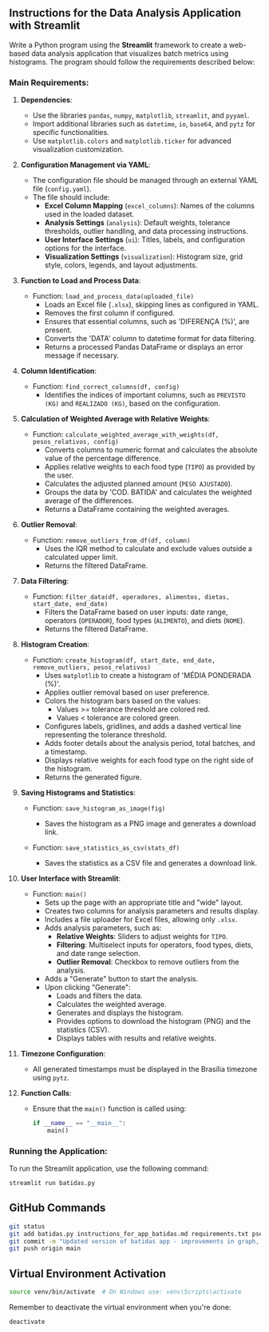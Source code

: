 ## Instructions for the Data Analysis Application with Streamlit

Write a Python program using the **Streamlit** framework to create a web-based data analysis application that visualizes batch metrics using histograms. The program should follow the requirements described below:

### **Main Requirements**:

1. **Dependencies**:
   - Use the libraries `pandas`, `numpy`, `matplotlib`, `streamlit`, and `pyyaml`.
   - Import additional libraries such as `datetime`, `io`, `base64`, and `pytz` for specific functionalities.
   - Use `matplotlib.colors` and `matplotlib.ticker` for advanced visualization customization.

2. **Configuration Management via YAML**:
   - The configuration file should be managed through an external YAML file (`config.yaml`).
   - The file should include:
     - **Excel Column Mapping** (`excel_columns`): Names of the columns used in the loaded dataset.
     - **Analysis Settings** (`analysis`): Default weights, tolerance thresholds, outlier handling, and data processing instructions.
     - **User Interface Settings** (`ui`): Titles, labels, and configuration options for the interface.
     - **Visualization Settings** (`visualization`): Histogram size, grid style, colors, legends, and layout adjustments.

3. **Function to Load and Process Data**:
   - Function: `load_and_process_data(uploaded_file)`
     - Loads an Excel file (`.xlsx`), skipping lines as configured in YAML.
     - Removes the first column if configured.
     - Ensures that essential columns, such as 'DIFERENÇA (%)', are present.
     - Converts the 'DATA' column to datetime format for data filtering.
     - Returns a processed Pandas DataFrame or displays an error message if necessary.

4. **Column Identification**:
   - Function: `find_correct_columns(df, config)`
     - Identifies the indices of important columns, such as `PREVISTO (KG)` and `REALIZADO (KG)`, based on the configuration.

5. **Calculation of Weighted Average with Relative Weights**:
   - Function: `calculate_weighted_average_with_weights(df, pesos_relativos, config)`
     - Converts columns to numeric format and calculates the absolute value of the percentage difference.
     - Applies relative weights to each food type (`TIPO`) as provided by the user.
     - Calculates the adjusted planned amount (`PESO AJUSTADO`).
     - Groups the data by 'COD. BATIDA' and calculates the weighted average of the differences.
     - Returns a DataFrame containing the weighted averages.

6. **Outlier Removal**:
   - Function: `remove_outliers_from_df(df, column)`
     - Uses the IQR method to calculate and exclude values outside a calculated upper limit.
     - Returns the filtered DataFrame.

7. **Data Filtering**:
   - Function: `filter_data(df, operadores, alimentos, dietas, start_date, end_date)`
     - Filters the DataFrame based on user inputs: date range, operators (`OPERADOR`), food types (`ALIMENTO`), and diets (`NOME`).
     - Returns the filtered DataFrame.

8. **Histogram Creation**:
   - Function: `create_histogram(df, start_date, end_date, remove_outliers, pesos_relativos)`
     - Uses `matplotlib` to create a histogram of 'MÉDIA PONDERADA (%)'.
     - Applies outlier removal based on user preference.
     - Colors the histogram bars based on the values:
       - Values >= tolerance threshold are colored red.
       - Values < tolerance are colored green.
     - Configures labels, gridlines, and adds a dashed vertical line representing the tolerance threshold.
     - Adds footer details about the analysis period, total batches, and a timestamp.
     - Displays relative weights for each food type on the right side of the histogram.
     - Returns the generated figure.

9. **Saving Histograms and Statistics**:
   - Function: `save_histogram_as_image(fig)`
     - Saves the histogram as a PNG image and generates a download link.

   - Function: `save_statistics_as_csv(stats_df)`
     - Saves the statistics as a CSV file and generates a download link.

10. **User Interface with Streamlit**:
    - Function: `main()`
      - Sets up the page with an appropriate title and "wide" layout.
      - Creates two columns for analysis parameters and results display.
      - Includes a file uploader for Excel files, allowing only `.xlsx`.
      - Adds analysis parameters, such as:
        - **Relative Weights**: Sliders to adjust weights for `TIPO`.
        - **Filtering**: Multiselect inputs for operators, food types, diets, and date range selection.
        - **Outlier Removal**: Checkbox to remove outliers from the analysis.
      - Adds a "Generate" button to start the analysis.
      - Upon clicking "Generate":
        - Loads and filters the data.
        - Calculates the weighted average.
        - Generates and displays the histogram.
        - Provides options to download the histogram (PNG) and the statistics (CSV).
        - Displays tables with results and relative weights.

11. **Timezone Configuration**:
    - All generated timestamps must be displayed in the Brasília timezone using `pytz`.

12. **Function Calls**:
    - Ensure that the `main()` function is called using:
      ```python
      if __name__ == "__main__":
          main()
      ```

### **Running the Application**:

To run the Streamlit application, use the following command:

```bash
streamlit run batidas.py
```

## GitHub Commands

```bash
git status
git add batidas.py instructions_for_app_batidas.md requirements.txt pseudocode.md config.yaml requirements.md formula_calculo.tex
git commit -m "Updated version of batidas app - improvements in graph, statistics table and in config.yaml"
git push origin main
```

## Virtual Environment Activation

```bash
source venv/bin/activate  # On Windows use: venv\Scripts\activate
```

Remember to deactivate the virtual environment when you're done:

```bash
deactivate
``` 